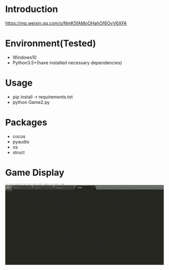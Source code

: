 # Introduction
https://mp.weixin.qq.com/s/NmK5fAMoOHahOf6OvV6XFA

# Environment(Tested)
- Windows10
- Python3.5+(have installed necessary dependencies)

# Usage
- pip install -r requirements.txt
- python Game2.py

# Packages
- cocos
- pyaudio
- os
- struct

# Game Display
![giphy](effect/running.gif)